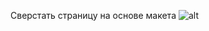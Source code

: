 Сверстать страницу на основе макета
![alt](https://github.com/Manuilenkoart/readme/tree/master/FE-cource/html-css/img/homework-03.png)
